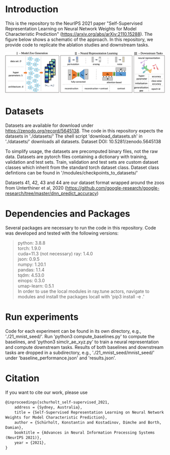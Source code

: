 
# Introduction
This is the repository to the NeurIPS 2021 paper "Self-Supervised Representation Learning on Neural Network Weights for Model Characteristic Prediction" (https://arxiv.org/abs/arXiv:2110.15288). 
The figure below shows a schematic of the approach. In this repository, we provide code to replicate the ablation studies and downstream tasks. 

![Alt text](.figures/scheme_v2.png "Neural Representation Learning Scheme")



# Datasets
Datasets are available for download under https://zenodo.org/record/5645138. The code in this repository expects the datasets in './datasets/' The shell script 'download_datasets.sh' in './datasets/' downloads all datasets.
Dataset DOI: 10.5281/zenodo.5645138

To simplify usage, the datasets are precomputed binary files, not the raw data. Datasets are pytorch files containing a dictionary with training, validation and test sets. Train, validation and test sets are custom dataset classes which inherit from the standard torch dataset class.
Dataset class defintions can be found in '/modules/checkpoints_to_datasets/'

Datasets 41, 42, 43 and 44 are our dataset format wrapped around the zoos from Unterthiner et al, 2020 (https://github.com/google-research/google-research/tree/master/dnn_predict_accuracy)

# Dependencies and Packages
Several packages are necessary to run the code in this repository. Code was developed and tested with the following versions:
> python: 3.8.8  
> torch: 1.9.0  
> cuda=11.3 (not necessary)
> ray: 1.4.0  
> json: 0.9.5  
> numpy: 1.20.1  
> pandas: 1.1.4  
> tqdm: 4.53.0  
> einops: 0.3.0  
> umap-learn: 0.5.1  
In order to use the local modules in ray.tune actors, navigate to modules and install the packages locall with 'pip3 install -e .'

# Run experiments
Code for each experiment can be found in its own directory, e.g., './21_mnist_seed/'. Run 'python3 compute_baselines.py' to compute the baselines, and 'python3 simclr_ae_xyz.py' to train a neural representation and compute downstream tasks. 
Results of both baselines and downstream tasks are dropped in a subdirectory, e.g., './21_mnist_seed/mnist_seed/' under 'baseline_performance.json' and 'results.json'.

# Citation
If you want to cite our work, please use
```
@inproceedings{schurholt_self-supervised_2021,
	address = {Sydney, Australia},
	title = {Self-Supervised Representation Learning on Neural Network Weights for Model Characteristic Prediction},
	author = {Schürholt, Konstantin and Kostadinov, Dimche and Borth, Damian},
	booktitle = {Advances in Neural Information Processing Systems (NeurIPS 2021)},
	year = {2021},
}
```